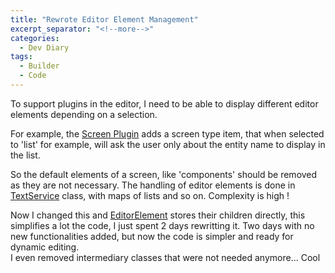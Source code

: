 ```yaml
---
title: "Rewrote Editor Element Management"
excerpt_separator: "<!--more-->"
categories:
  - Dev Diary
tags:
  - Builder
  - Code
---
```


To support plugins in the editor, I need to be able to display different editor elements depending on a selection.
<!--more-->

For example, the [Screen Plugin](https://github.com/dont-code/plugins/tree/master/lib/screen) adds a screen type item, that when selected to 'list' for example, will ask the user only about
the entity name to display in the list.

So the default elements of a screen, like 'components' should be removed as they are not necessary.
The handling of editor elements is done in [TextService](https://github.com/dont-code/ide-ui/tree/master/apps/ide-ui/src/app/shared/text/services/text.service.ts) class, with maps of lists and so on. Complexity is high !

Now I changed this and [EditorElement](https://github.com/dont-code/ide-ui/blob/master/apps/ide-ui/src/app/routes/editor/editor-element.ts) stores their children directly, this simplifies a lot the code, I just spent 2 days rewritting it.
Two days with no new functionalities added, but now the code is simpler and ready for dynamic editing.  
I even removed intermediary classes that were not needed anymore... Cool
